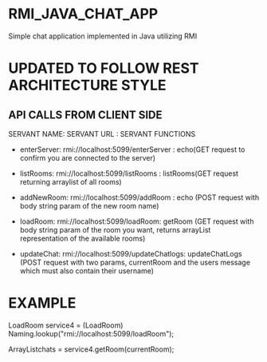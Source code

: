 # RMI_JAVA_CHAT_APP
Simple chat application implemented in Java utilizing RMI

# UPDATED TO FOLLOW REST ARCHITECTURE STYLE


## API CALLS FROM CLIENT SIDE

SERVANT NAME: SERVANT URL : SERVANT FUNCTIONS
- enterServer: rmi://localhost:5099/enterServer : echo(GET request to confirm you are connected to the server)

- listRooms: rmi://localhost:5099/listRooms : listRooms(GET request returning arraylist of all rooms)

- addNewRoom: rmi://localhost:5099/addRoom : echo (POST request with body string param of the new room name)

- loadRoom: rmi://localhost:5099/loadRoom: getRoom (GET request with body string param of the room you want, returns arrayList representation of the available rooms)

- updateChat: rmi://localhost:5099/updateChatlogs: updateChatLogs (POST request with two params, currentRoom and the users message which must also contain their username)



# EXAMPLE

LoadRoom service4 = (LoadRoom) Naming.lookup("rmi://localhost:5099/loadRoom");

ArrayList<String>chats = service4.getRoom(currentRoom);
